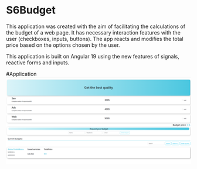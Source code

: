 # S6Budget

This application was created with the aim of facilitating the calculations of the budget of a web page. It has necessary interaction features with the user (checkboxes, inputs, buttons).
The app reacts and modifies the total price based on the options chosen by the user.

This application is built on Angular 19 using the new features of signals, reactive forms and inputs.

#Application
![screenshot](https://github.com/Ilmira83/Sprint6-Budget/blob/main/public/assets/Screenshot.png)






 
 
